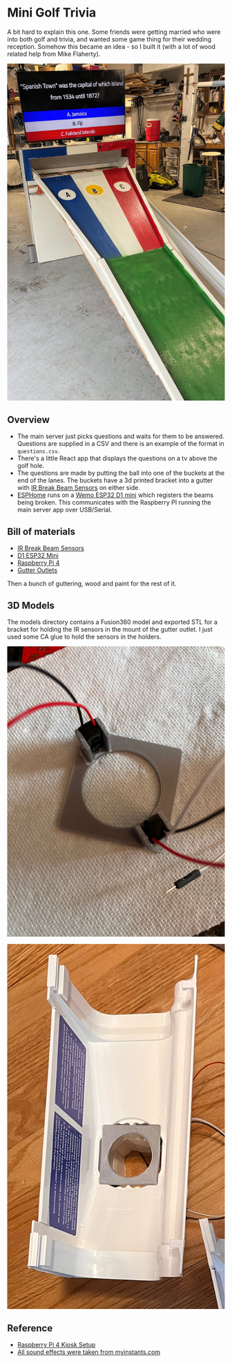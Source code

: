 # Mini Golf Trivia

A bit hard to explain this one. 
Some friends were getting married who were into both golf and trivia, and wanted some game thing for their wedding reception. Somehow this became an idea - so I built it (with a lot of wood related help from Mike Flaherty).

![Mini Golf Trivia](doc/images/golf-hole.jpg)

## Overview
 - The main server just picks questions and waits for them to be answered.
   Questions are supplied in a CSV and there is an example of the format in `questions.csv`.
 - There's a little React app that displays the questions on a tv above the golf hole.
 - The questions are made by putting the ball into one of the buckets at the end of the lanes.
   The buckets have a 3d printed bracket into a gutter with [IR Break Beam Sensors](https://www.adafruit.com/product/2168) on either side.
-  [ESPHome](https://esphome.io) runs on a [Wemo ESP32 D1 mini](https://docs.platformio.org/en/stable//boards/espressif32/wemos_d1_mini32.html) which registers the beams being broken.
   This communicates with the Raspberry PI running the main server app over USB/Serial.

## Bill of materials
 - [IR Break Beam Sensors](https://www.adafruit.com/product/2168)
 - [D1 ESP32 Mini](https://a.co/d/75bo641)
 - [Raspberry Pi 4](https://www.raspberrypi.com/products/raspberry-pi-4-model-b/)
 - [Gutter Outlets](https://www.menards.com/main/building-materials/roofing-soffits-gutters/gutters-accessories/gutter-fittings/kp-u-snap-trade-vinyl-gutter-drop-outlet/u11551/p-1444437124372-c-1492703914555.htm?tid=-7656841813897888853&ipos=4)

Then a bunch of guttering, wood and paint for the rest of it.

## 3D Models

The models directory contains a Fusion360 model and exported STL for a bracket for holding the IR sensors in the mount of the gutter outlet.
I just used some CA glue to hold the sensors in the holders.

![Sensor Holder](doc/images/sensor-holder.jpg)

![Sensor Holder in Gutter Outlet](doc/images/sensor-holder-in-gutter-outlet.jpg)

## Reference
 - [Raspberry Pi 4 Kiosk Setup](https://pimylifeup.com/raspberry-pi-kiosk/)
 - [All sound effects were taken from myinstants.com](https://www.myinstants.com/)
